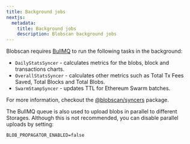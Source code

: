 ```yaml
---
title: Background jobs
nextjs:
  metadata:
    title: Background jobs
    description: Blobscan background jobs
---
```


Blobscan requires [BullMQ](https://bullmq.io/) to run the following tasks in the background:

- `DailyStatsSyncer` - calculates metrics for the blobs, block and transactions charts.
- `OverallStatsSyncer` - calculates other metrics such as Total Tx Fees Saved, Total Blocks and Total Blobs.
- `SwarmStampSyncer` - updates TTL for Ethereum Swarm batches.

For more information, checkout the [@blobscan/syncers](https://github.com/Blobscan/blobscan/tree/next/packages/syncers/src/syncers) package.

The BullMQ queue is also used to upload blobs in parallel to different Storages. Although this is not recommended, you can disable parallel uploads by setting:

```shell
BLOB_PROPAGATOR_ENABLED=false
```
